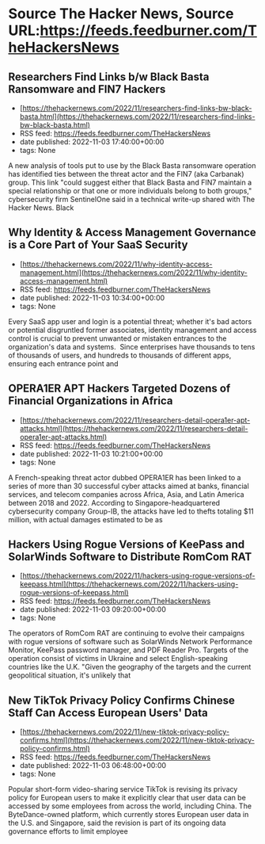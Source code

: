 # Source The Hacker News, Source URL:https://feeds.feedburner.com/TheHackersNews

## Researchers Find Links b/w Black Basta Ransomware and FIN7 Hackers
 - [https://thehackernews.com/2022/11/researchers-find-links-bw-black-basta.html](https://thehackernews.com/2022/11/researchers-find-links-bw-black-basta.html)
 - RSS feed: https://feeds.feedburner.com/TheHackersNews
 - date published: 2022-11-03 17:40:00+00:00
 - tags: None

A new analysis of tools put to use by the Black Basta ransomware operation has identified ties between the threat actor and the FIN7 (aka Carbanak) group.
This link "could suggest either that Black Basta and FIN7 maintain a special relationship or that one or more individuals belong to both groups," cybersecurity firm SentinelOne said in a technical write-up shared with The Hacker News.
Black

## Why Identity & Access Management Governance is a Core Part of Your SaaS Security
 - [https://thehackernews.com/2022/11/why-identity-access-management.html](https://thehackernews.com/2022/11/why-identity-access-management.html)
 - RSS feed: https://feeds.feedburner.com/TheHackersNews
 - date published: 2022-11-03 10:34:00+00:00
 - tags: None

Every SaaS app user and login is a potential threat; whether it's bad actors or potential disgruntled former associates, identity management and access control is crucial to prevent unwanted or mistaken entrances to the organization's data and systems. 
Since enterprises have thousands to tens of thousands of users, and hundreds to thousands of different apps, ensuring each entrance point and

## OPERA1ER APT Hackers Targeted Dozens of Financial Organizations in Africa
 - [https://thehackernews.com/2022/11/researchers-detail-opera1er-apt-attacks.html](https://thehackernews.com/2022/11/researchers-detail-opera1er-apt-attacks.html)
 - RSS feed: https://feeds.feedburner.com/TheHackersNews
 - date published: 2022-11-03 10:21:00+00:00
 - tags: None

A French-speaking threat actor dubbed OPERA1ER has been linked to a series of more than 30 successful cyber attacks aimed at banks, financial services, and telecom companies across Africa, Asia, and Latin America between 2018 and 2022.
According to Singapore-headquartered cybersecurity company Group-IB, the attacks have led to thefts totaling $11 million, with actual damages estimated to be as

## Hackers Using Rogue Versions of KeePass and SolarWinds Software to Distribute RomCom RAT
 - [https://thehackernews.com/2022/11/hackers-using-rogue-versions-of-keepass.html](https://thehackernews.com/2022/11/hackers-using-rogue-versions-of-keepass.html)
 - RSS feed: https://feeds.feedburner.com/TheHackersNews
 - date published: 2022-11-03 09:20:00+00:00
 - tags: None

The operators of RomCom RAT are continuing to evolve their campaigns with rogue versions of software such as SolarWinds Network Performance Monitor, KeePass password manager, and PDF Reader Pro.
Targets of the operation consist of victims in Ukraine and select English-speaking countries like the U.K.
"Given the geography of the targets and the current geopolitical situation, it's unlikely that

## New TikTok Privacy Policy Confirms Chinese Staff Can Access European Users' Data
 - [https://thehackernews.com/2022/11/new-tiktok-privacy-policy-confirms.html](https://thehackernews.com/2022/11/new-tiktok-privacy-policy-confirms.html)
 - RSS feed: https://feeds.feedburner.com/TheHackersNews
 - date published: 2022-11-03 06:48:00+00:00
 - tags: None

Popular short-form video-sharing service TikTok is revising its privacy policy for European users to make it explicitly clear that user data can be accessed by some employees from across the world, including China.
The ByteDance-owned platform, which currently stores European user data in the U.S. and Singapore, said the revision is part of its ongoing data governance efforts to limit employee
